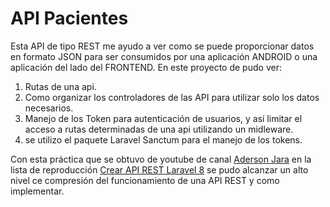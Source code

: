 # API Pacientes
Esta API de tipo REST me ayudo a ver como se puede proporcionar datos en formato JSON para ser consumidos por una aplicación ANDROID o una aplicación del lado del FRONTEND. En este proyecto de pudo ver:

1. Rutas de una api.
2. Como organizar los controladores de las API para utilizar solo los datos necesarios.
3. Manejo de los Token para autenticación de usuarios, y así limitar el acceso a rutas determinadas de una api utilizando un midleware.
3. se utilizo el paquete Laravel Sanctum para el manejo de los tokens.

Con esta práctica que se obtuvo de youtube de canal [Aderson Jara](https://www.youtube.com/channel/UC_TLn1T90jcpBplMv1T5jeg) en la lista de reproducción [Crear API REST Laravel 8](https://www.youtube.com/watch?v=XH2x8kAzzKQ&list=PLAXHw-BiDq2qtHnYMHhEuOomdIg--mDRy) se pudo alcanzar un alto nivel ce compresión del funcionamiento de una API REST y como implementar.

